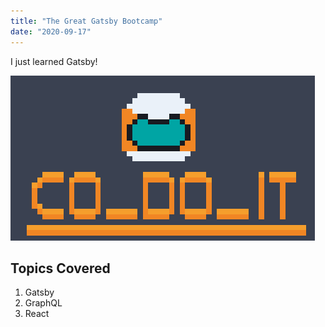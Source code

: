 ```yaml
---
title: "The Great Gatsby Bootcamp"
date: "2020-09-17"
---
```


I just learned Gatsby!

![Gatsby](./gatsby.png)

## Topics Covered

1. Gatsby
2. GraphQL
3. React
